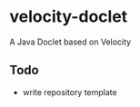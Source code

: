 velocity-doclet
===============

A Java Doclet based on Velocity

## Todo

  * write repository template
